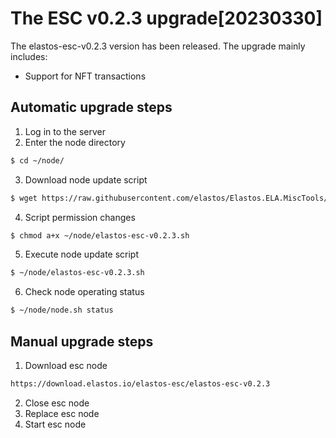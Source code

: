 # The ESC v0.2.3 upgrade[20230330]

The elastos-esc-v0.2.3 version has been released. The upgrade mainly includes:
- Support for NFT transactions

## Automatic upgrade steps

1. Log in to the server
2. Enter the node directory

```bash
$ cd ~/node/
```

3. Download node update script

```bash
$ wget https://raw.githubusercontent.com/elastos/Elastos.ELA.MiscTools/master/upgrade/esc/elastos-esc-v0.2.3.sh
```

4. Script permission changes

```bash
$ chmod a+x ~/node/elastos-esc-v0.2.3.sh
```

5. Execute node update script

```bash
$ ~/node/elastos-esc-v0.2.3.sh
```

6. Check node operating status

```bash
$ ~/node/node.sh status
```

## Manual upgrade steps

1. Download esc node

```bash
https://download.elastos.io/elastos-esc/elastos-esc-v0.2.3
```

2. Close esc node
3. Replace esc node
4. Start esc node